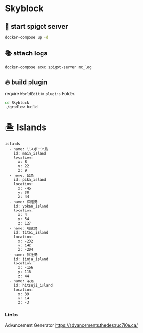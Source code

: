# Skyblock
## 🐳 start spigot server
```bash
docker-compose up -d
```

## 📚 attach logs
```bash
docker-compose exec spigot-server mc_log
```

## 🔥 build plugin
require `WorldEdit` in `plugins` Folder.

```bash
cd Skyblock
./gradlew build
```

# 🏝 Islands
```
islands
  - name: リスポーン島
    id: main_island
    location:
      x: 8
      y: 22
      z: 9
  - name: 鼠島
    id: pika_island
    location:
      x: -46
      y: 38
      z: 44
  - name: 洋館島
    id: yokan_island
    location:
      x: 4
      y: 54
      z: 127
  - name: 地底島
    id: titei_island
    location:
      x: -232
      y: 142
      z: -204
  - name: 神社島
    id: jinja_island
    location:
      x: -166
      y: 116
      z: 44
  - name: 羊島
    id: hitsuji_island
    location:
      x: 39
      y: 14
      z: -3
```

### Links
Advancement Generator
<https://advancements.thedestruc7i0n.ca/>
